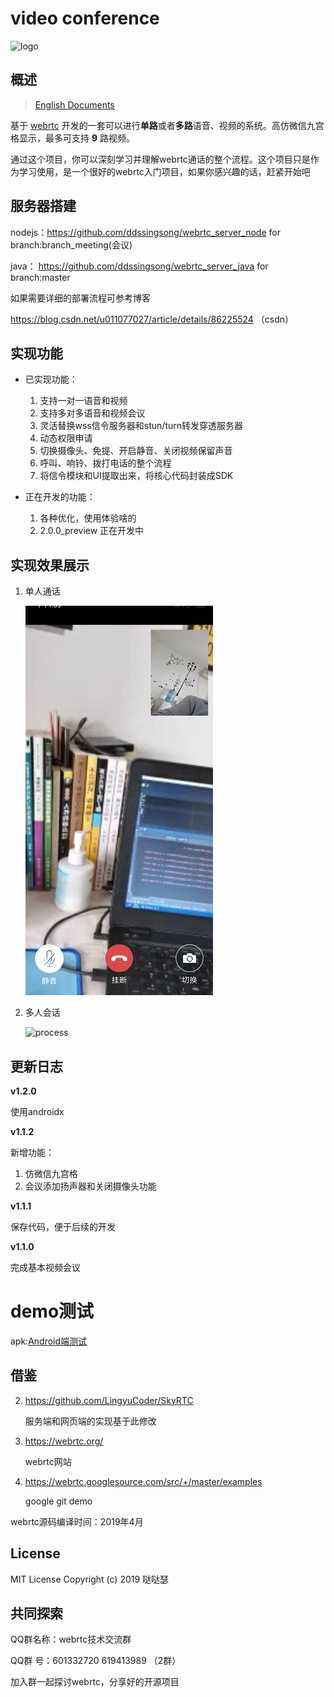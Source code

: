 # video conference
![logo](https://github.com/ddssingsong/webrtc_android/blob/master/art/logo1.png)

## 概述

> [English Documents](<https://github.com/ddssingsong/webrtc_android/blob/master/README.md>)

基于 [webrtc](https://webrtc.googlesource.com/) 开发的一套可以进行**单路**或者**多路**语音、视频的系统。高仿微信九宫格显示，最多可支持 **9** 路视频。



通过这个项目，你可以深刻学习并理解webrtc通话的整个流程。这个项目只是作为学习使用，是一个很好的webrtc入门项目，如果你感兴趣的话，赶紧开始吧



## 服务器搭建


nodejs：https://github.com/ddssingsong/webrtc_server_node    for branch:branch_meeting(会议)

java： https://github.com/ddssingsong/webrtc_server_java     for branch:master


如果需要详细的部署流程可参考博客

https://blog.csdn.net/u011077027/article/details/86225524  （csdn）



## 实现功能

- 已实现功能：
  1. 支持一对一语音和视频
  2. 支持多对多语音和视频会议
  3. 灵活替换wss信令服务器和stun/turn转发穿透服务器
  4. 动态权限申请
  5. 切换摄像头、免提、开启静音、关闭视频保留声音
  6. 呼叫、响铃、拨打电话的整个流程
  7. 将信令模块和UI提取出来，将核心代码封装成SDK

- 正在开发的功能：
  1. 各种优化，使用体验啥的
  2. 2.0.0_preview 正在开发中
  
     

## 实现效果展示

1. 单人通话

   ![process](art/image3.png)



2. 多人会话

   ![process](/art/image5.jpg)



## 更新日志

**v1.2.0**

使用androidx

**v1.1.2** 

 新增功能：

1. 仿微信九宫格
2. 会议添加扬声器和关闭摄像头功能

**v1.1.1** 

保存代码，便于后续的开发

**v1.1.0**  

完成基本视频会议

# demo测试

apk:[Android端测试](app/release/app-release.apk)


## 借鉴

2. https://github.com/LingyuCoder/SkyRTC

   服务端和网页端的实现基于此修改
   
2. https://webrtc.org/

   webrtc网站

3. https://webrtc.googlesource.com/src/+/master/examples

   google git demo

webrtc源码编译时间：2019年4月

## License

MIT License 
Copyright (c) 2019 哒哒瑟 



## 共同探索

QQ群名称：webrtc技术交流群

QQ群   号：601332720
           619413989 （2群）


加入群一起探讨webrtc，分享好的开源项目
